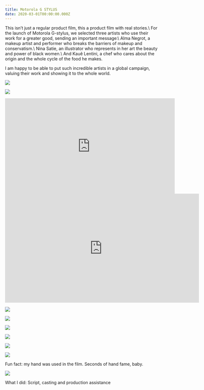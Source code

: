 ```yaml
---
title: Motorola G STYLUS
date: 2020-03-01T00:00:00.000Z
---
```

<div class="post-container">
  <div class="text-idea">
This isn’t just a regular product film, this a product film with real stories.\
For the launch of Motorola G-stylus, we selected three artists who use their work for a greater good, sending an important message:\
Alma Negrot, a makeup artist and performer who breaks the barriers of makeup and conservatism.\
Nina Satie, an illustrator who represents in her art the beauty and power of black women.\
And Kauê Lentini, a chef who cares about the origin and the whole cycle of the food he makes.

I am happy to be able to put such incredible artists in a global campaign, valuing their work and showing it to the whole world.
  </div>
  <div class="img-idea">

![](https://ucarecdn.com/bbdb7703-af87-4ed3-8365-5a9c440da83b/)

![](https://ucarecdn.com/43f73bca-bcbe-4026-9194-613769eca7d7/)

  </div>
</div>

<iframe width="560" height="315" src="https://www.youtube.com/embed/YwXZxXdKATg?controls=0" title="YouTube video player" frameborder="0" allow="accelerometer; autoplay; clipboard-write; encrypted-media; gyroscope; picture-in-picture" allowfullscreen></iframe>

<iframe src="https://player.vimeo.com/video/516624384?byline=0&portrait=0" width="640" height="360" frameborder="0" allow="autoplay; fullscreen; picture-in-picture" allowfullscreen></iframe>

<div class="img-row">

![](https://ucarecdn.com/506c3085-fbea-4f53-8f81-e4f32e248837/)

![](https://ucarecdn.com/dacd2782-4ecb-46a0-a6e8-3be952834186/)

![](https://ucarecdn.com/0bcf4fca-6371-44d1-8559-76baf378387a/)

  </div>

<div class="img-row">

![](https://ucarecdn.com/4ccbc478-abf9-4e79-9370-5b17dab6352d/)

![](https://ucarecdn.com/b13d4d36-e652-4af8-af35-e95b23e5eedf/)

![](https://ucarecdn.com/f9becb63-8a90-48f3-940a-b9254d29c699/)

  </div>

Fun fact: my hand was used in the film. Seconds of hand fame, baby.

![](https://ucarecdn.com/d84c6152-2e3d-4b56-8de1-5103f9136de9/)

What I did: Script, casting and production assistance